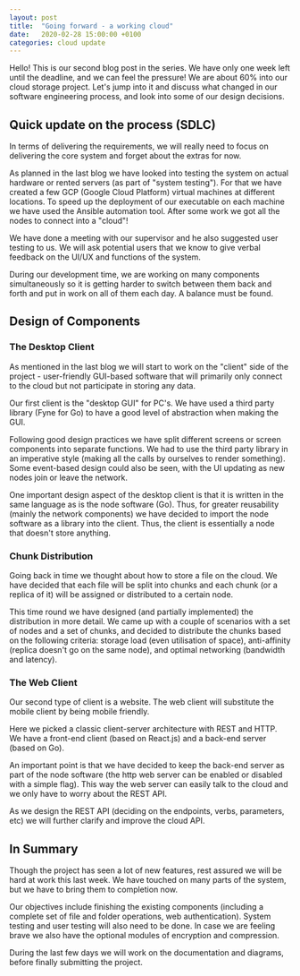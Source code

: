 ```yaml
---
layout: post
title:  "Going forward - a working cloud"
date:   2020-02-28 15:00:00 +0100
categories: cloud update
---
```

Hello! This is our second blog post in the series. We have only one week left until the deadline, and we can feel the pressure! We are about 60% into our cloud storage project. Let's jump into it and discuss what changed in our software engineering process, and look into some of our design decisions.

## Quick update on the process (SDLC)

In terms of delivering the requirements, we will really need to focus on delivering the core system and forget about the extras for now.

As planned in the last blog we have looked into testing the system on actual hardware or rented servers (as part of "system testing"). For that we have created a few GCP (Google Cloud Platform) virtual machines at different locations. To speed up the deployment of our executable on each machine we have used the Ansible automation tool. After some work we got all the nodes to connect into a "cloud"!

We have done a meeting with our supervisor and he also suggested user testing to us. We will ask potential users that we know to give verbal feedback on the UI/UX and functions of the system.

During our development time, we are working on many components simultaneously so it is getting harder to switch between them back and forth and put in work on all of them each day. A balance must be found.

## Design of Components

### The Desktop Client

As mentioned in the last blog we will start to work on the "client" side of the project - user-friendly GUI-based software that will primarily only connect to the cloud but not participate in storing any data.

Our first client is the "desktop GUI" for PC's. We have used a third party library (Fyne for Go) to have a good level of abstraction when making the GUI.

Following good design practices we have split different screens or screen components into separate functions. We had to use the third party library in an imperative style (making all the calls by ourselves to render something). Some event-based design could also be seen, with the UI updating as new nodes join or leave the network.

One important design aspect of the desktop client is that it is written in the same language as is the node software (Go). Thus, for greater reusability (mainly the network components) we have decided to import the node software as a library into the client. Thus, the client is essentially a node that doesn't store anything.

### Chunk Distribution

Going back in time we thought about how to store a file on the cloud. We have decided that each file will be split into chunks and each chunk (or a replica of it) will be assigned or distributed to a certain node.

This time round we have designed (and partially implemented) the distribution in more detail. We came up with a couple of scenarios with a set of nodes and a set of chunks, and decided to distribute the chunks based on the following criteria: storage load (even utilisation of space), anti-affinity (replica doesn't go on the same node), and optimal networking (bandwidth and latency).

### The Web Client

Our second type of client is a website. The web client will substitute the mobile client by being mobile friendly.

Here we picked a classic client-server architecture with REST and HTTP. We have a front-end client (based on React.js) and a back-end server (based on Go).

An important point is that we have decided to keep the back-end server as part of the node software (the http web server can be enabled or disabled with a simple flag). This way the web server can easily talk to the cloud and we only have to worry about the REST API.

As we design the REST API (deciding on the endpoints, verbs, parameters, etc) we will further clarify and improve the cloud API.

## In Summary

Though the project has seen a lot of new features, rest assured we will be hard at work this last week. We have touched on many parts of the system, but we have to bring them to completion now.

Our objectives include finishing the existing components (including a complete set of file and folder operations, web authentication). System testing and user testing will also need to be done. In case we are feeling brave we also have the optional modules of encryption and compression.

During the last few days we will work on the documentation and diagrams, before finally submitting the project.
